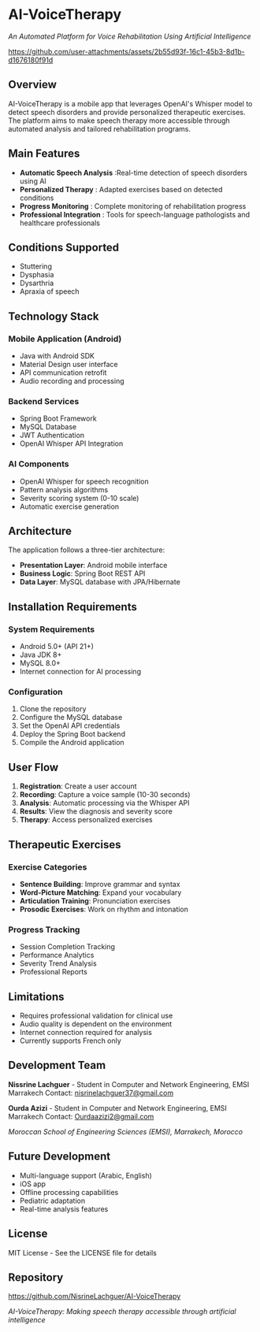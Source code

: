 # AI-VoiceTherapy
*An Automated Platform for Voice Rehabilitation Using Artificial Intelligence*

https://github.com/user-attachments/assets/2b55d93f-16c1-45b3-8d1b-d1676180f91d

## Overview
AI-VoiceTherapy is a mobile app that leverages OpenAI's Whisper model to detect speech disorders and provide personalized therapeutic exercises. The platform aims to make speech therapy more accessible through automated analysis and tailored rehabilitation programs.

## Main Features
* **Automatic Speech Analysis** :Real-time detection of speech disorders using AI
* **Personalized Therapy** : Adapted exercises based on detected conditions
* **Progress Monitoring** : Complete monitoring of rehabilitation progress
* **Professional Integration** : Tools for speech-language pathologists and healthcare professionals

## Conditions Supported
* Stuttering
* Dysphasia
* Dysarthria
* Apraxia of speech

## Technology Stack

### Mobile Application (Android)
* Java with Android SDK
* Material Design user interface
* API communication retrofit
* Audio recording and processing

### Backend Services
* Spring Boot Framework
* MySQL Database
* JWT Authentication
* OpenAI Whisper API Integration

### AI Components
* OpenAI Whisper for speech recognition
* Pattern analysis algorithms
* Severity scoring system (0-10 scale)
* Automatic exercise generation

## Architecture
The application follows a three-tier architecture:
* **Presentation Layer**: Android mobile interface
* **Business Logic**: Spring Boot REST API
* **Data Layer**: MySQL database with JPA/Hibernate

## Installation Requirements

### System Requirements
* Android 5.0+ (API 21+)
* Java JDK 8+
* MySQL 8.0+
* Internet connection for AI processing

### Configuration
1. Clone the repository
2. Configure the MySQL database
3. Set the OpenAI API credentials
4. Deploy the Spring Boot backend
5. Compile the Android application

## User Flow
1. **Registration**: Create a user account
2. **Recording**: Capture a voice sample (10-30 seconds)
3. **Analysis**: Automatic processing via the Whisper API
4. **Results**: View the diagnosis and severity score
5. **Therapy**: Access personalized exercises

## Therapeutic Exercises

### Exercise Categories
* **Sentence Building**: Improve grammar and syntax
* **Word-Picture Matching**: Expand your vocabulary
* **Articulation Training**: Pronunciation exercises
* **Prosodic Exercises**: Work on rhythm and intonation

### Progress Tracking
* Session Completion Tracking
* Performance Analytics
* Severity Trend Analysis
* Professional Reports

## Limitations
* Requires professional validation for clinical use
* Audio quality is dependent on the environment
* Internet connection required for analysis
* Currently supports French only

## Development Team
**Nissrine Lachguer** - Student in Computer and Network Engineering, EMSI Marrakech
Contact: nisrinelachguer37@gmail.com

**Ourda Azizi** - Student in Computer and Network Engineering, EMSI Marrakech
Contact: Ourdaazizi2@gmail.com

*Moroccan School of Engineering Sciences (EMSI), Marrakech, Morocco*

## Future Development
* Multi-language support (Arabic, English)
* iOS app
* Offline processing capabilities
* Pediatric adaptation
* Real-time analysis features

## License
MIT License - See the LICENSE file for details

## Repository
https://github.com/NisrineLachguer/AI-VoiceTherapy

*AI-VoiceTherapy: Making speech therapy accessible through artificial intelligence*
